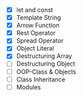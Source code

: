 - [x] let and const
- [x] Template String
- [x] Arrow Function
- [x] Rest Operator
- [x] Spread Operator
- [x] Object Literal
- [x] Destructuring Array
- [ ] Destructuring Object
- [ ] OOP-Class & Objects
- [ ] Class Inheritance
- [ ] Modules
